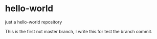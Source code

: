 # hello-world
just a hello-world repository

This is the first not master branch, I write this for test the branch commit.
